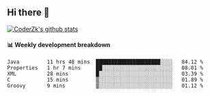 ## Hi there 👋

[![CoderZk's github stats](https://github-readme-stats.vercel.app/api?username=zhoukuo123&show_icons=true&count_private=true)](https://github.com/anuraghazra/github-readme-stats)

#### :bar_chart: Weekly development breakdown

<!--START_SECTION:waka-->
```text
Java         11 hrs 48 mins  █████████████████████░░░░   84.12 % 
Properties   1 hr 7 mins     ██░░░░░░░░░░░░░░░░░░░░░░░   08.01 % 
XML          28 mins         █░░░░░░░░░░░░░░░░░░░░░░░░   03.39 % 
C            15 mins         ▒░░░░░░░░░░░░░░░░░░░░░░░░   01.89 % 
Groovy       9 mins          ▒░░░░░░░░░░░░░░░░░░░░░░░░   01.12 % 
```
<!--END_SECTION:waka-->
